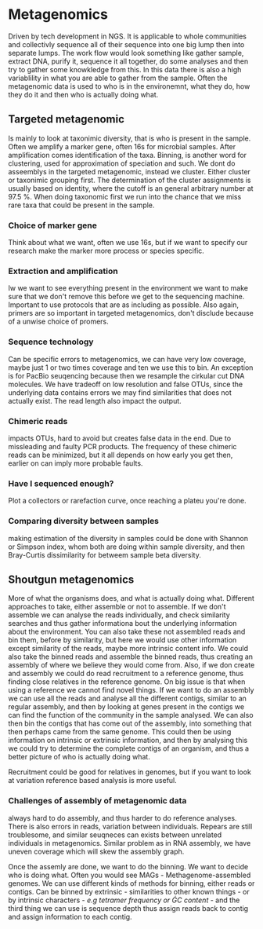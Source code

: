 # Metagenomics

Driven by tech development in NGS. It is applicable to whole communities and collectivly sequence all of their sequence into one big lump then into separate lumps. The work flow would look something like gather sample, extract DNA, purify it, sequence it all together, do some analyses and then try to gather some knowkledge from this. In this data there is also a high variablility in what you are able to gather from the sample. Often the metagenomic data is used to who is in the environemnt, what they do, how they do it and then who is actually doing what.

## Targeted metagenomic 
Is mainly to look at taxonimic diversity, that is who is present in the sample. Often we amplify a marker gene, often 16s for microbial samples. After amplification comes identification of the taxa. Binning, is another word for clustering, used for approximation of speciation and such. We dont do asseemblys in the targeted metagenomic, instead we cluster. Either cluster or taxonimic grouping first. The determination of the cluster assignments is usually based on identity, where the cutoff is an general arbitrary number at 97.5 %. When doing taxonomic first we run into the chance that we miss rare taxa that could be present in the sample.

### Choice of marker gene
Think about what we want, often we use 16s, but if we want to specify our research make the marker more process or species specific. 

### Extraction and amplification
Iw we want to see everything present in the environment we want to make sure that we don't remove this before we get to the sequencing machine. Important to use protocols that are as including as possible. Also again, primers are so important in targeted metagenomics, don't disclude because of a unwise choice of promers.

### Sequence technology
Can be specific errors to metagenomics, we can have very low coverage, maybe just 1 or two times coverage and ten we use this to bin. An exception is for PacBio seuqencing because then we resample the cirkular cut DNA molecules. We have tradeoff on low resolution and false OTUs, since the underlying data contains errors we may find similarities that does not actually exist. The read length also impact the output.

### Chimeric reads
impacts OTUs, hard to avoid but creates false data in the end. Due to missleading and faulty PCR products. The frequency of these chimeric reads can be minimized, but it all depends on how early you get then, earlier on can imply more probable faults. 

### Have I sequenced enough?
Plot a collectors or rarefaction curve, once reaching a plateu you're done.

### Comparing diversity between samples
making estimation of the diversity in samples could be done with Shannon or Simpson index, whom both are doing within sample diversity, and then Bray-Curtis dissimilarity for betweem sample beta diversity.

## Shoutgun metagenomics
More of what the organisms does, and what is actually doing what. Different approaches to take, either assemble or not to assemble. If we don't assemble we can analyse the reads individually, and check similarity searches and thus gather informationa bout the underlying information about the environment. You can also take these not assembled reads and bin them, before by similarity, but here we would use other information except similarity of the reads, maybe more intrinsic content info. We could also take the binned reads and assemble the binned reads, thus creating an assembly of where we believe they would come from. Also, if we don create and assembly we could do read recruitment to a reference genome, thus finding close relatives in the reference genome. On big issue is that when using a reference we cannot find novel things. If we want to do an assembly we can use all the reads and analyse all the different contigs, similar to an regular assembly, and then by looking at genes present in the contigs we can find the function of the community in the sample analysed. We can also then bin the contigs that has come out of the assembly, into something that then perhaps came from the same genome. This could then be using information on intrinsic or extrinsic information, and then by analysing this we could try to determine the complete contigs of an organism, and thus a better picture of who is actually doing what. 

Recruitment could be good for relatives in genomes, but if you want to look at variation reference based analysis is more useful.

### Challenges of assembly of metagenomic data
always hard to do assembly, and thus harder to do reference analyses. There is also errors in reads, variation between individuals. Repears are still troublesome, and similar seuqneces can exists between unrelated individuals in metagenomics. Similar problem as in RNA assembly, we have uneven coverage which will skew the assembly graph. 

Once the assemly are done, we want to do the binning. We want to decide who is doing what. Often you would see MAGs - Methagenome-assembled genomes. We can use different kinds of methods for binning, either reads or contigs. Can be binned by extrinsic - similarities to other known things - or by intrinsic characters - _e.g tetramer frequency or ǴC content_ - and the third thing we can use is sequence depth thus assign reads back to contig and assign information to each contig. 

